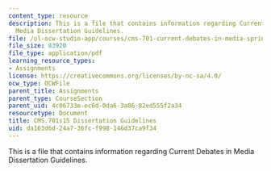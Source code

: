 ```yaml
---
content_type: resource
description: This is a file that contains information regarding Current Debates in
  Media Dissertation Guidelines.
file: /ol-ocw-studio-app/courses/cms-701-current-debates-in-media-spring-2015/da163d6d24a736fcf998146d37ca9f34_MITCMS_701S15_Dissrtation.pdf
file_size: 83920
file_type: application/pdf
learning_resource_types:
- Assignments
license: https://creativecommons.org/licenses/by-nc-sa/4.0/
ocw_type: OCWFile
parent_title: Assignments
parent_type: CourseSection
parent_uid: 4c06733e-ec6d-0da6-3a86-82ed555f2a34
resourcetype: Document
title: CMS.701s15 Dissertation Guidelines
uid: da163d6d-24a7-36fc-f998-146d37ca9f34
---
```

This is a file that contains information regarding Current Debates in Media Dissertation Guidelines.